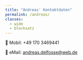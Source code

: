 ```yaml
---
title: "Andreas' Kontaktdaten"
permalink: /andreas/
classes:
  - wide
  - blocksatz
---
```


📲 Mobil: +49 170 3469441  

📧 eMail: andreas.delfosse@web.de
